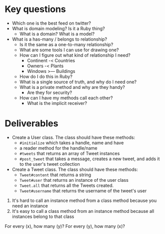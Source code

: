 # Key questions
* Which one is the best feed on twitter?
* What is domain modeling? Is it a Ruby thing?
  * What is a domain? What is a model?
* What is a has-many / belongs to relationship?
  * Is it the same as a one-to-many relationship?
  * What are some tools I can use for drawing one?
  * How can I figure out what kind of relationship I need?
    * Continent -< Countries
    * Owners -< Plants
    * Windows >— Buildings
  * How do I do this in Ruby?
  * What is a single source of truth, and why do I need one?
  * What is a private method and why are they handy?
    * Are they for security?
  * How can I have my methods call each other?
    * What is the implicit receiver?

# Deliverables
* Create a User class. The class should have these methods:
  * `#initialize` which takes a handle, name and have
  * a reader method for the handle/name
  * `#tweets` that returns an array of Tweet instances
  * `#post_tweet` that takes a message, creates a new tweet, and adds it to the user's tweet collection
* Create a Tweet class. The class should have these methods:
  * `Tweet#content` that returns a string
  * `Tweet#user` that returns an instance of the user class
  * `Tweet.all` that returns all the Tweets created.
  * `Tweet#username` that returns the username of the tweet's user


1. It's hard to call an instance method from a class method because you need an instance
2. It's easy to call a class method from an instance method because all instances belong to that class


For every (x), how many (y)?
For every (y), how many (x)?
